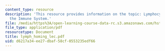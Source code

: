 ```yaml
---
content_type: resource
description: 'This resource provides information on the topic: Lymphocyte Homing in
  the Immune System.'
file: /media/https%3A/open-learning-course-data-rc.s3.amazonaws.com/hst-176-cellular-and-molecular-immunology-fall-2005/d6217a34ee27dbaf58cf0553235edf66_lymph_homing_lec.pdf
file_type: application/pdf
resourcetype: Document
title: lymph_homing_lec.pdf
uid: d6217a34-ee27-dbaf-58cf-0553235edf66
---
```

